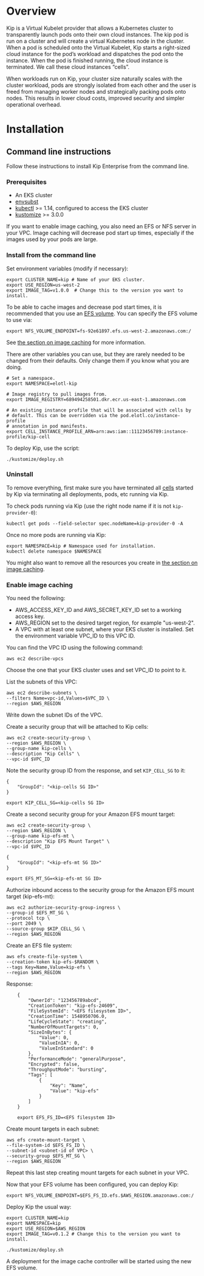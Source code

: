 # Overview

Kip is a Virtual Kubelet provider that allows a Kubernetes cluster to
transparently launch pods onto their own cloud instances. The kip pod is run on
a cluster and will create a virtual Kubernetes node in the cluster. When a pod
is scheduled onto the Virtual Kubelet, Kip starts a right-sized cloud instance
for the pod’s workload and dispatches the pod onto the instance. When the pod
is finished running, the cloud instance is terminated. We call these cloud
instances “cells”.

When workloads run on Kip, your cluster size naturally scales with the cluster
workload, pods are strongly isolated from each other and the user is freed from
managing worker nodes and strategically packing pods onto nodes. This results
in lower cloud costs, improved security and simpler operational overhead.

# Installation

## Command line instructions

Follow these instructions to install Kip Enterprise from the command line.

### Prerequisites

- An EKS cluster
- [envsubst](https://www.gnu.org/software/gettext/manual/html_node/envsubst-Invocation.html)
- [kubectl](https://kubernetes.io/docs/tasks/tools/install-kubectl/) >= 1.14, configured to access the EKS cluster
- [kustomize](https://github.com/kubernetes-sigs/kustomize) >= 3.0.0

If you want to enable image caching, you also need an EFS or NFS server in
your VPC. Image caching will decrease pod start up times, especially if the
images used by your pods are large.

### Install from the command line

Set environment variables (modify if necessary):

    export CLUSTER_NAME=kip # Name of your EKS cluster.
    export USE_REGION=us-west-2
    export IMAGE_TAG=v1.0.0  # Change this to the version you want to install.

To be able to cache images and decrease pod start times, it is recommended that
you use an [EFS volume](https://aws.amazon.com/efs/). You can specify the EFS
volume to use via:

    export NFS_VOLUME_ENDPOINT=fs-92e61897.efs.us-west-2.amazonaws.com:/

See [the section on image caching](#enable-image-caching) for more information.

There are other variables you can use, but they are rarely needed to be changed
from their defaults. Only change them if you know what you are doing.

    # Set a namespace.
    export NAMESPACE=elotl-kip

    # Image registry to pull images from.
    export IMAGE_REGISTRY=689494258501.dkr.ecr.us-east-1.amazonaws.com

    # An existing instance profile that will be associated with cells by
    # default. This can be overridden via the pod.elotl.co/instance-profile
    # annotation in pod manifests.
    export CELL_INSTANCE_PROFILE_ARN=arn:aws:iam::11123456789:instance-profile/kip-cell

To deploy Kip, use the script:

    ./kustomize/deploy.sh

### Uninstall

To remove everything, first make sure you have terminated all [cells](https://github.com/elotl/kip/blob/master/docs/cells.md) started by Kip via terminating all deployments, pods, etc running via Kip.

To check pods running via Kip (use the right node name if it is not
`kip-provider-0`):

    kubectl get pods --field-selector spec.nodeName=kip-provider-0 -A

Once no more pods are running via Kip:

    export NAMESPACE=kip # Namespace used for installation.
    kubectl delete namespace $NAMESPACE

You might also want to remove all the resources you create in [the section on image caching](#enable-image-caching).

### Enable image caching

You need the following:
* AWS_ACCESS_KEY_ID and AWS_SECRET_KEY_ID set to a working access key.
* AWS_REGION set to the desired target region, for example "us-west-2".
* A VPC with at least one subnet, where your EKS cluster is installed. Set the
  environment variable VPC_ID to this VPC ID.

You can find the VPC ID using the following command:

    aws ec2 describe-vpcs

Choose the one that your EKS cluster uses and set VPC_ID to point to it.

List the subnets of this VPC:

    aws ec2 describe-subnets \
    --filters Name=vpc-id,Values=$VPC_ID \
    --region $AWS_REGION

Write down the subnet IDs of the VPC.

Create a security group that will be attached to Kip cells:

    aws ec2 create-security-group \
    --region $AWS_REGION \
    --group-name kip-cells \
    --description "Kip Cells" \
    --vpc-id $VPC_ID

Note the security group ID from the response, and set `KIP_CELL_SG` to it:

    {
        "GroupId": "<kip-cells SG ID>"
    }

    export KIP_CELL_SG=<kip-cells SG ID>

Create a second security group for your Amazon EFS mount target:

    aws ec2 create-security-group \
    --region $AWS_REGION \
    --group-name kip-efs-mt \
    --description "Kip EFS Mount Target" \
    --vpc-id $VPC_ID

    {
        "GroupId": "<kip-efs-mt SG ID>"
    }

    export EFS_MT_SG=<kip-efs-mt SG ID>

Authorize inbound access to the security group for the Amazon EFS mount target
(kip-efs-mt):

    aws ec2 authorize-security-group-ingress \
    --group-id $EFS_MT_SG \
    --protocol tcp \
    --port 2049 \
    --source-group $KIP_CELL_SG \
    --region $AWS_REGION

Create an EFS file system:

    aws efs create-file-system \
    --creation-token kip-efs-$RANDOM \
    --tags Key=Name,Value=kip-efs \
    --region $AWS_REGION

Response:

        {
            "OwnerId": "123456789abcd",
            "CreationToken": "kip-efs-24609",
            "FileSystemId": "<EFS filesystem ID>",
            "CreationTime": 1548950706.0,
            "LifeCycleState": "creating",
            "NumberOfMountTargets": 0,
            "SizeInBytes": {
                "Value": 0,
                "ValueInIA": 0,
                "ValueInStandard": 0
            },
            "PerformanceMode": "generalPurpose",
            "Encrypted": false,
            "ThroughputMode": "bursting",
            "Tags": [
                {
                    "Key": "Name",
                    "Value": "kip-efs"
                }
            ]
        }

        export EFS_FS_ID=<EFS filesystem ID>

Create mount targets in each subnet:

    aws efs create-mount-target \
    --file-system-id $EFS_FS_ID \
    --subnet-id <subnet-id of VPC> \
    --security-group $EFS_MT_SG \
    --region $AWS_REGION

Repeat this last step creating mount targets for each subnet in your VPC.

Now that your EFS volume has been configured, you can deploy Kip:

    export NFS_VOLUME_ENDPOINT=$EFS_FS_ID.efs.$AWS_REGION.amazonaws.com:/

Deploy Kip the usual way:

    export CLUSTER_NAME=kip
    export NAMESPACE=kip
    export USE_REGION=$AWS_REGION
    export IMAGE_TAG=v0.1.2 # Change this to the version you want to install.

    ./kustomize/deploy.sh

A deployment for the image cache controller will be started using the new EFS volume.
